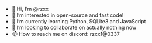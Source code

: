 - 👋 Hi, I’m @rzxx
- 👀 I’m interested in open-source and fast code!
- 🌱 I’m currently learning Python, SQLite3 and JavaScript
- 💞️ I’m looking to collaborate on actually nothing now
- 📫 How to reach me on discord: rzxx1@0337

<!---
rzxx/rzxx is a ✨ special ✨ repository because its `README.md` (this file) appears on your GitHub profile.
You can click the Preview link to take a look at your changes.
--->
